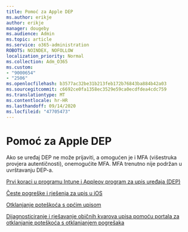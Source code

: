```yaml
---
title: Pomoć za Apple DEP
ms.author: erikje
author: erikje
manager: dougeby
ms.audience: Admin
ms.topic: article
ms.service: o365-administration
ROBOTS: NOINDEX, NOFOLLOW
localization_priority: Normal
ms.collection: Adm_O365
ms.custom:
- "9000654"
- "2506"
ms.openlocfilehash: b3577ac32be31b213feb172b76843ba884b42a03
ms.sourcegitcommit: c6692ce0fa1358ec3529e59ca0ecdfdea4cdc759
ms.translationtype: MT
ms.contentlocale: hr-HR
ms.lasthandoff: 09/14/2020
ms.locfileid: "47705473"
---
```

# <a name="help-with-apple-dep"></a>Pomoć za Apple DEP

Ako se uređaj DEP ne može prijaviti, a omogućen je i MFA (višestruka provjera autentičnosti), onemogućite MFA. MFA trenutno nije podržan u uvrštavanju DEP-a.

[Prvi koraci u programu Intune i Appleov program za upis uređaja (DEP)](https://docs.microsoft.com/intune/enrollment/device-enrollment-program-enroll-ios)

[Česte pogreške i rješenja za upis u iOS](https://docs.microsoft.com/intune/enrollment/troubleshoot-ios-enrollment-errors)

[Otklanjanje poteškoća s općim upisom](https://docs.microsoft.com/intune/enrollment/troubleshoot-device-enrollment-in-intune)

[Dijagnosticiranje i rješavanje običnih kvarova upisa pomoću portala za otklanjanje poteškoća s otklanjanjem pogrešaka](https://docs.microsoft.com/intune/fundamentals/help-desk-operators)


